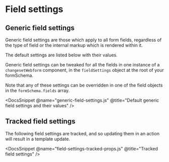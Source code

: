 # Field settings

## Generic field settings

Generic field settings are those which apply to all form fields, regardless of the type of field or the internal markup which is rendered within it.

The default settings are listed below with their values.

Generic field settings can be tweaked for all the fields in one instance of a `changesetWebform` component, in the `fieldSettings` object at the root of your formSchema.

Note that any of these settings can be overridden in one of the field objects in the `formSchema.fields` array.

<DocsSnippet @name="generic-field-settings.js" @title="Default generic field settings and their values" />

## Tracked field settings

The following field settings are tracked, and so updating them in an action will result in a template update. 

<DocsSnippet @name="field-settings-tracked-props.js" @title="Tracked field settings" />
